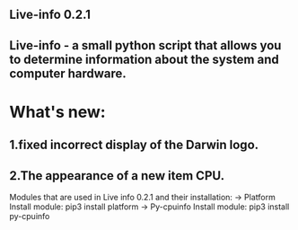 **Live-info 0.2.1**
-------------------------------------------------------------
Live-info - a small python script that allows you to determine 
information about the system and computer hardware.
--------------------------------------------------------------
# What's new:
## 1.fixed incorrect display of the Darwin logo.
2.The appearance of a new item CPU.
---------------------------------------------------------------
Modules that are used in Live info 0.2.1 and their installation:
-> Platform
Install module:
pip3 install platform
-> Py-cpuinfo
Install module:
pip3 install py-cpuinfo
